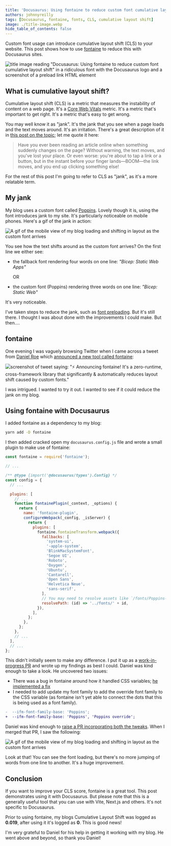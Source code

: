 ```yaml
---
title: 'Docusaurus: Using fontaine to reduce custom font cumulative layout shift'
authors: johnnyreilly
tags: [Docusaurus, fontaine, fonts, CLS, cumulative layout shift]
image: ./title-image.webp
hide_table_of_contents: false
---
```


Custom font usage can introduce cumulative layout shift (CLS) to your website. This post shows how to use [fontaine](https://github.com/unjs/fontaine) to reduce this with Docusaurus sites.

![title image reading "Docusaurus: Using fontaine to reduce custom font cumulative layout shift" in a ridiculous font with the Docusaurus logo and a screenshot of a preload link HTML element](title-image.webp)

## What is cumulative layout shift?

Cumulative layout shift (CLS) is a metric that measures the instability of content on a web page. It's a [Core Web Vitals](https://web.dev/vitals/) metric. It's a metric that's important to get right. It's a metric that's easy to get wrong.

You may well know it as "jank". It's the jank that you see when a page loads and the text moves around. It's an irritation. There's a great description of it in [this post on the topic](https://web.dev/cls/); let me quote it here:

> Have you ever been reading an article online when something suddenly changes on the page? Without warning, the text moves, and you've lost your place. Or even worse: you're about to tap a link or a button, but in the instant before your finger lands—BOOM—the link moves, and you end up clicking something else!

For the rest of this post I'm going to refer to CLS as "jank", as it's a more relatable term.

## My jank

My blog uses a custom font called [Poppins](https://fonts.google.com/specimen/Poppins). Lovely though it is, using the font introduces jank to my site. It's particularly noticeable on mobile phones. Here's a gif of the jank in action:

![A gif of the mobile view of my blog loading and shifting in layout as the custom font arrives](my-jank.gif)

You see how the text shifts around as the custom font arrives? On the first line we either see:

- the fallback font rendering four words on one line: _"Bicep: Static Web Apps"_

  OR

- the custom font (Poppins) rendering three words on one line: _"Bicep: Static Web"_

It's very noticeable.

I've taken steps to reduce the jank, such as [font preloading](../2021-12-29-preload-fonts-with-docusaurus/index.md). But it's still there. I thought I was about done with the improvements I could make. But then....

## fontaine

One evening I was vaguely browsing Twitter when I came across a tweet from [Daniel Roe](https://twitter.com/danielcroe) which [announced a new tool called fontaine](https://twitter.com/danielcroe/status/1581428654479138817):

![screenshot of tweet saying: "⚡️ Announcing `fontaine`! It's a zero-runtime, cross-framework library that significantly & automatically reduces layout shift caused by custom fonts."](screenshot-tweet-about-fontaine.webp)

I was intrigued. I wanted to try it out. I wanted to see if it could reduce the jank on my blog.

## Using fontaine with Docusaurus

I added fontaine as a dependency to my blog:

```bash
yarn add -D fontaine
```

I then added cracked open my `docusaurus.config.js` file and wrote a small plugin to make use of fontaine:

```js
const fontaine = require('fontaine');

// ...

/** @type {import('@docusaurus/types').Config} */
const config = {
  // ...

  plugins: [
    // ...
    function fontainePlugin(_context, _options) {
      return {
        name: 'fontaine-plugin',
        configureWebpack(_config, _isServer) {
          return {
            plugins: [
              fontaine.fontaineTransform.webpack({
                fallbacks: [
                  'system-ui',
                  '-apple-system',
                  'BlinkMacSystemFont',
                  'Segoe UI',
                  'Roboto',
                  'Oxygen',
                  'Ubuntu',
                  'Cantarell',
                  'Open Sans',
                  'Helvetica Neue',
                  'sans-serif',
                ],
                // You may need to resolve assets like `/fonts/Poppins-Bold.ttf` to a particular directory
                resolvePath: (id) => '../fonts/' + id,
              }),
            ],
          };
        },
      };
    },
    // ...
  ],
  // ...
};
```

This didn't initially seem to make any difference. I put it up as a [work-in-progress PR](https://github.com/johnnyreilly/blog.johnnyreilly.com/pull/305) and wrote up my findings as best I could. Daniel was kind enough to take a look. He uncovered two issues:

- There was a bug in fontaine around how it handled CSS variables; [he implemented a fix](https://github.com/unjs/fontaine/commit/a708bb07ccc48f385c67ccc3b1eed280d8ee47fc)
- I needed to add update my font family to add the override font family to the CSS variable (as fontaine isn't yet able to connect the dots that this is being used as a font family).

```diff
-  --ifm-font-family-base: 'Poppins';
+  --ifm-font-family-base: 'Poppins', 'Poppins override';
```

Daniel was kind enough to [raise a PR incorporating both the tweaks](https://github.com/johnnyreilly/blog.johnnyreilly.com/pull/307). When I merged that PR, I saw the following:

![A gif of the mobile view of my blog loading and shifting in layout as the custom font arrives](my-jank-fixed.gif)

Look at that! You can see the font loading, but there's no more jumping of words from one line to another. It's a huge improvement.

## Conclusion

If you want to improve your CLS score, fontaine is a great tool. This post demonstrates using it with Docusaurus. But please note that this is a generally useful tool that you can use with Vite, Next.js and others. It's not specific to Docusaurus.

Prior to using fontaine, my blogs Cumulative Layout Shift was logged as **0.019**, after using it it's logged as **0**. This is good news!

I'm very grateful to Daniel for his help in getting it working with my blog. He went above and beyond, so thank you Daniel!
